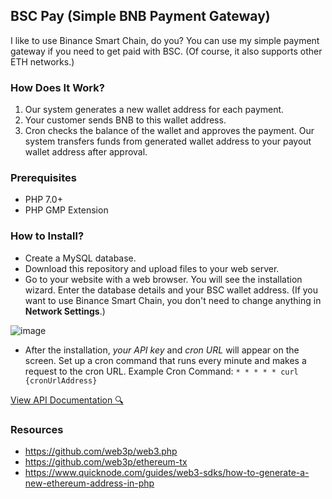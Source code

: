 ## BSC Pay (Simple BNB Payment Gateway)
I like to use Binance Smart Chain, do you? You can use my simple payment gateway if you need to get paid with BSC. (Of course, it also supports other ETH networks.)

### How Does It Work?
1. Our system generates a new wallet address for each payment.
2. Your customer sends BNB to this wallet address.
3. Cron checks the balance of the wallet and approves the payment. Our system transfers funds from generated wallet address to your payout wallet address after approval.


### Prerequisites
* PHP 7.0+
* PHP GMP Extension

### How to Install?
* Create a MySQL database.
* Download this repository and upload files to your web server.
* Go to your website with a web browser. You will see the installation wizard. Enter the database details and your BSC wallet address. (If you want to use Binance Smart Chain, you don't need to change anything in **Network Settings**.)

![image](https://user-images.githubusercontent.com/47295517/127149684-2c1b508d-7694-4acb-8531-0b34447803e3.png)
* After the installation, *your API key* and *cron URL* will appear on the screen. Set up a cron command that runs every minute and makes a request to the cron URL. Example Cron Command: `* * * * * curl {cronUrlAddress}`

[View API Documentation 🔍](https://github.com/bgokcol/bsc-pay/blob/main/API.md)

### Resources
* https://github.com/web3p/web3.php
* https://github.com/web3p/ethereum-tx
* https://www.quicknode.com/guides/web3-sdks/how-to-generate-a-new-ethereum-address-in-php
